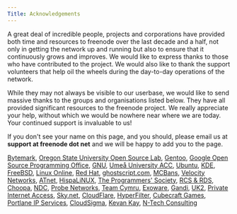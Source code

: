 ```yaml
---
Title: Acknowledgements
---
```


A great deal of incredible people, projects and corporations have provided both time and resources to freenode over the last decade and a half, not only in getting the network up and running but also to ensure that it continuously grows and improves. We would like to express thanks to those who have contributed to the project. We would also like to thank the support volunteers that help oil the wheels during the day-to-day operations of the network.

While they may not always be visible to our userbase, we would like to send massive thanks to the groups and organisations listed below. They have all provided significant resources to the freenode project. We really appreciate your help, without which we would be nowhere near where we are today. Your continued support is invaluable to us!</p>

If you don't see your name on this page, and you should, please email us at <b>support at freenode dot net</b> and we will be happy to add you to the page.

[Bytemark](http://www.bytemark.co.uk), 
[Oregon State University Open Source Lab](http://osuosl.org), 
[Gentoo](http://www.gentoo.org), 
[Google Open Source Programming Office](http://developers.google.com/open-source/), 
[GNU](http://www.gnu.org/), 
[Umeå University ACC](http://www.acc.umu.se/), 
[Ubuntu](http://www.ubuntu.com/), 
[KDE](http://www.kde.org/), 
[FreeBSD](http://www.freebsd.org/), 
[Linux Online](http://www.linux.org/), 
[Red Hat](http://www.redhat.com), 
[ghostscript.com](http://www.ghostscript.com/), 
[MCBans](http://www.mcbans.com/), 
[Velocity Networks](http://www.vel.net/), 
[ATnet](http://www.a1.net/), 
[HispaLiNUX](http://www.hispalinux.es/), 
[The Programmers' Society](http://www.progsoc.uts.edu.au/), 
[RCS &amp; RDS](http://www.rcs-rds.ro/),
[Choopa](http://www.choopa.com/), 
[NDC](http://www.ndchost.com/), 
[Probe Networks](http://www.probe-networks.de/), 
[Team Cymru](http://www.team-cymru.org/), 
[Exoware](http://www.exoware.net/), 
[Gandi](http://www.gandi.net/), 
[UK2](http://www.uk2.net/vps-cloud-hosting/), 
[Private Internet Access](https://www.privateinternetaccess.com/), 
[Sky.net](https://www.skynet.lt/), 
[CloudFlare](https://www.cloudflare.com/), 
[HyperFilter](http://www.hyperfilter.com/), 
[Cubecraft Games](https://www.cubecraftgames.net/), 
[Portlane IP Services](http://www.portlane.com/), 
[CloudSigma](https://www.cloudsigma.com/?utm_source=freenode&amp;utm_medium=banner&amp;utm_campaign=sponsoring),
[Kevan Kay](https://twitter.com/kevank),
[N-Tech Consulting](https://ntech.io)
